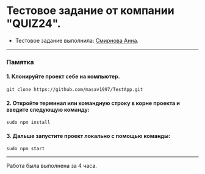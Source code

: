 # Тестовое задание от компании "QUIZ24".

* Тестовое задание выполнила: [Смирнова Анна](https://github.com/masav1997).

---

### Памятка

#### 1. Клонируйте проект себе на компьютер.

```
git clone https://github.com/masav1997/TestApp.git
```

#### 2. Откройте терминал или командную строку в корне проекта и введите следующую команду:

```
sudo npm install
```

#### 3. Дальше запустите проект локально с помощью команды:

```
sudo npm start
```

---

Работа была выполнена за 4 часа.

